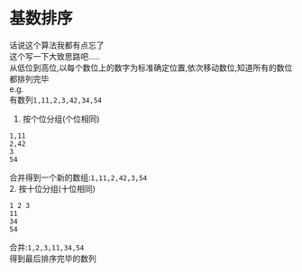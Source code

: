 # 基数排序  
话说这个算法我都有点忘了  
这个写一下大致思路吧.....  
从低位到高位,以每个数位上的数字为标准确定位置,依次移动数位,知道所有的数位都排列完毕  
e.g.  
有数列`1,11,2,3,42,34,54`
1. 按个位分组(个位相同)  
```
1,11
2,42    
3
54
```  
合并得到一个新的数组:`1,11,2,42,3,54`  
2. 按十位分组(十位相同)
```
1 2 3
11
34
54
```  
合并:`1,2,3,11,34,54`  
得到最后排序完毕的数列  
